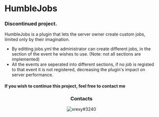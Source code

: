 # HumbleJobs

<h3>Discontinued project.</h3>

<p>HumbleJobs is a plugin that lets the server owner create custom jobs, limited only by their imagination.</p>

<ul>
  <li>By editting jobs.yml the administrator can create different jobs, in the section of the event he wishes to use. (Note: not all sections are implemented)
  <li>All the events are seperated into different sections, if no job is registed to that event it is not registered, decreasing the plugin's impact on server performance.</li>
</ul>


<h4>
  If you wish to continue this project, feel free to contact me
</h4>
<h3 align="center">Contacts</h3>
<p align="center"><img src="https://img.shields.io/badge/-xrexy%233240-5865F2?logo=Discord&style=for-the-badge&logoColor=fff" alt="xrexy#3240" /></p>

